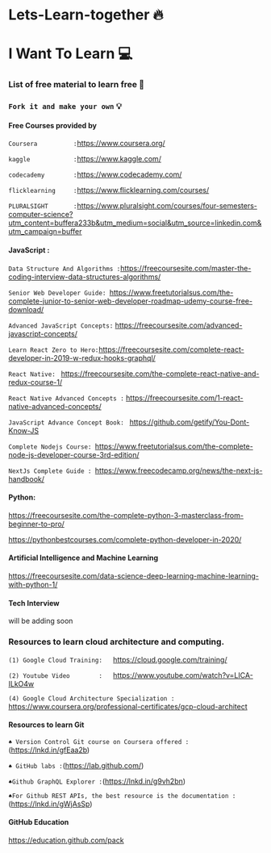 # Lets-Learn-together 🔥

# I Want To Learn  💻
### List of free material to learn free 🎌

### `Fork it and make your own` 💡



#### Free Courses provided by 
`Coursera          :`https://www.coursera.org/

`kaggle            :`https://www.kaggle.com/

`codecademy        :`https://www.codecademy.com/

`flicklearning     :`https://www.flicklearning.com/courses/

`PLURALSIGHT       :`https://www.pluralsight.com/courses/four-semesters-computer-science?utm_content=buffera233b&utm_medium=social&utm_source=linkedin.com&utm_campaign=buffer




#### JavaScript : 

`Data Structure And Algorithms :`https://freecoursesite.com/master-the-coding-interview-data-structures-algorithms/

`Senior Web Developer Guide: `https://www.freetutorialsus.com/the-complete-junior-to-senior-web-developer-roadmap-udemy-course-free-download/

`Advanced JavaScript Concepts:` https://freecoursesite.com/advanced-javascript-concepts/

`Learn React Zero to Hero:`https://freecoursesite.com/complete-react-developer-in-2019-w-redux-hooks-graphql/

`React Native: ` https://freecoursesite.com/the-complete-react-native-and-redux-course-1/

`React Native Advanced Concepts :` https://freecoursesite.com/1-react-native-advanced-concepts/

`JavaScript Advance Concept Book: ` https://github.com/getify/You-Dont-Know-JS 

`Complete Nodejs Course: `https://www.freetutorialsus.com/the-complete-node-js-developer-course-3rd-edition/

`NextJs Complete Guide : `https://www.freecodecamp.org/news/the-next-js-handbook/





#### Python: 

https://freecoursesite.com/the-complete-python-3-masterclass-from-beginner-to-pro/

https://pythonbestcourses.com/complete-python-developer-in-2020/


#### Artificial Intelligence and Machine Learning 

https://freecoursesite.com/data-science-deep-learning-machine-learning-with-python-1/

#### Tech Interview 

will be adding soon
### Resources to learn cloud architecture and computing.
`(1) Google Cloud Training:   `https://cloud.google.com/training/

`(2) Youtube Video        :   `https://www.youtube.com/watch?v=LICA-ILkO4w

`(4) Google Cloud Architecture Specialization :  `https://www.coursera.org/professional-certificates/gcp-cloud-architect


####  Resources to learn Git

`♠️ Version Control Git course on Coursera offered :`(https://lnkd.in/gfEaa2b)

`♠️ GitHub labs :`(https://lab.github.com/)

`♠️Github GraphQL Explorer :`(https://lnkd.in/g9vh2bn)

`♠️For Github REST APIs, the best resource is the documentation :`(https://lnkd.in/gWjAsSp)


#### GitHub Education
https://education.github.com/pack


















